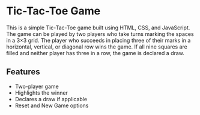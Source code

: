 # Tic-Tac-Toe Game

This is a simple Tic-Tac-Toe game built using HTML, CSS, and JavaScript. The game can be played by two players who take turns marking the spaces in a 3×3 grid. The player who succeeds in placing three of their marks in a horizontal, vertical, or diagonal row wins the game. If all nine squares are filled and neither player has three in a row, the game is declared a draw.

## Features

- Two-player game
- Highlights the winner
- Declares a draw if applicable
- Reset and New Game options
